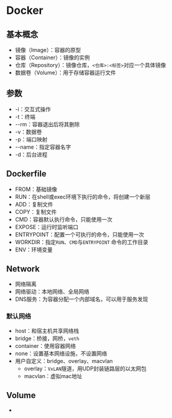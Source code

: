 # Docker

## 基本概念

- 镜像（Image）：容器的原型
- 容器（Container）：镜像的实例
- 仓库（Repository）：镜像仓库，`<仓库>:<标签>`对应一个具体镜像
- 数据卷（Volume）：用于存储容器运行文件

## 参数

- -i：交互式操作
- -t：终端
- --rm：容器退出后将其删除
- -v：数据卷
- -p：端口映射
- --name：指定容器名字
- -d：后台进程

## Dockerfile

- FROM：基础镜像
- RUN：在shell或exec环境下执行的命令，将创建一个新层
- ADD：复制文件
- COPY：复制文件
- CMD：容器默认执行命令，只能使用一次
- EXPOSE：运行时监听端口
- ENTRYPOINT：配置一个可执行的命令，只能使用一次
- WORKDIR：指定`RUN`、`CMD`与`ENTRYPOINT` 命令的工作目录
- ENV：环境变量

## Network

- 网络隔离
- 网络驱动：本地网络、全局网络
- DNS服务：为容器分配一个内部域名，可以用于服务发现

### 默认网络

- host：和宿主机共享网络栈
- bridge：桥接，网桥，`veth`
- container：使用容器网络
- none：设置基本网络设施，不设置网络
- 用户自定义：bridge、overlay、macvlan
  - overlay：`VxLAN`隧道，用UDP封装链路层的以太网包
  - macvlan：虚拟mac地址

## Volume

- ​